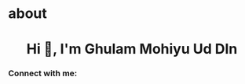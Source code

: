 # about<h1 align="center">Hi 👋, I'm Ghulam Mohiyu Ud DIn</h1>
<h3 align="left">Connect with me:</h3>
<p align="left">
</p>
